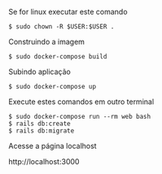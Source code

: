 Se for linux executar este comando
```
$ sudo chown -R $USER:$USER .
```
Construindo a imagem
```
$ sudo docker-compose build
```
Subindo aplicação
```
$ sudo docker-compose up
```
Execute estes comandos em outro terminal
```
$ sudo docker-compose run --rm web bash
$ rails db:create
$ rails db:migrate
```
Acesse a página localhost

http://localhost:3000
